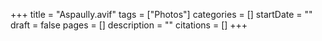 +++
title = "Aspaully.avif"
tags = ["Photos"]
categories = []
startDate = ""
draft = false
pages = []
description = ""
citations = []
+++
